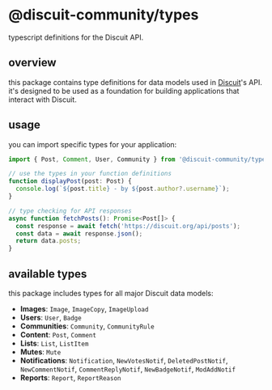 # @discuit-community/types

typescript definitions for the Discuit API.

## overview

this package contains type definitions for data models used in
[Discuit](https://discuit.org)'s API. it's designed to be used as a foundation
for building applications that interact with Discuit.

## usage

you can import specific types for your application:

```typescript
import { Post, Comment, User, Community } from '@discuit-community/types';

// use the types in your function definitions
function displayPost(post: Post) {
  console.log(`${post.title} - by ${post.author?.username}`);
}

// type checking for API responses
async function fetchPosts(): Promise<Post[]> {
  const response = await fetch('https://discuit.org/api/posts');
  const data = await response.json();
  return data.posts;
}
```

## available types

this package includes types for all major Discuit data models:

- **Images**: `Image`, `ImageCopy`, `ImageUpload`
- **Users**: `User`, `Badge`
- **Communities**: `Community`, `CommunityRule`
- **Content**: `Post`, `Comment`
- **Lists**: `List`, `ListItem`
- **Mutes**: `Mute`
- **Notifications**: `Notification`, `NewVotesNotif`, `DeletedPostNotif`,
  `NewCommentNotif`, `CommentReplyNotif`, `NewBadgeNotif`, `ModAddNotif`
- **Reports**: `Report`, `ReportReason`
